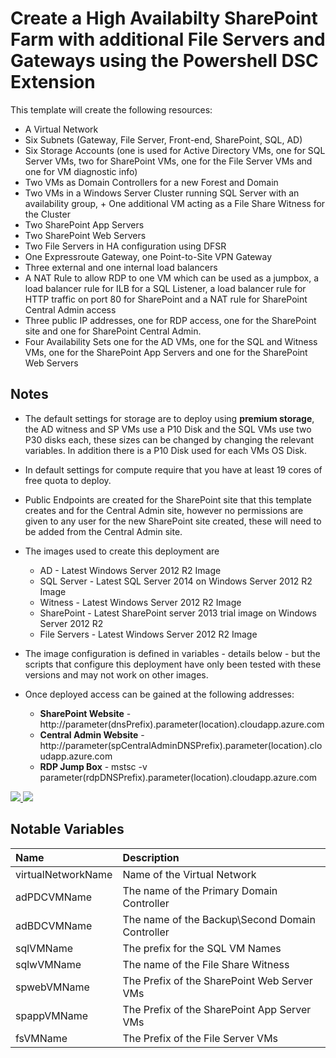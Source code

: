 # Create a High Availabilty SharePoint Farm with additional File Servers and Gateways using the Powershell DSC Extension

This template will create the following resources:

+	A Virtual Network
+	Six Subnets (Gateway, File Server, Front-end, SharePoint, SQL, AD)
+	Six Storage Accounts (one is used for Active Directory VMs, one for SQL Server VMs, two for SharePoint VMs, one for the File Server VMs and one for VM diagnostic info)
+	Two VMs as Domain Controllers for a new Forest and Domain
+	Two VMs in a Windows Server Cluster running SQL Server with an availability group, + One additional VM acting as a File Share Witness for the Cluster
+	Two SharePoint App Servers
+	Two SharePoint Web Servers
+	Two File Servers in HA configuration using DFSR
+	One Expressroute Gateway, one Point-to-Site VPN Gateway
+	Three external and one internal load balancers
+	A NAT Rule to allow RDP to one VM which can be used as a jumpbox, a load balancer rule for ILB for a SQL Listener, a load balancer rule for HTTP traffic on port 80 for SharePoint and a NAT rule for SharePoint Central Admin access
+	Three public IP addresses, one for RDP access, one for the SharePoint site and one for SharePoint Central Admin.
+	Four Availability Sets one for the AD VMs, one for the SQL and Witness VMs, one for the SharePoint App Servers and one for the SharePoint Web Servers 

## Notes

+	The default settings for storage are to deploy using **premium storage**, the AD witness and SP VMs use a P10 Disk and the SQL VMs use two P30 disks each, these sizes can be changed by changing the relevant variables. In addition there is a P10 Disk used for each VMs OS Disk.

+ 	In default settings for compute require that you have at least 19 cores of free quota to deploy.

+	Public Endpoints are created for the SharePoint site that this template creates and for the Central Admin site, however no permissions are given to any user for the new SharePoint site created, these will need to be added from the Central Admin site.

+ 	The images used to create this deployment are
	+ 	AD - Latest Windows Server 2012 R2 Image
	+ 	SQL Server - Latest SQL Server 2014 on Windows Server 2012 R2 Image
	+ 	Witness - Latest Windows Server 2012 R2 Image
	+	SharePoint - Latest SharePoint server 2013 trial image on Windows Server 2012 R2
	+ 	File Servers - Latest Windows Server 2012 R2 Image

+ 	The image configuration is defined in variables - details below - but the scripts that configure this deployment have only been tested with these versions and may not work on other images.

+ 	Once deployed access can be gained at the following addresses:

	+	**SharePoint Website** - http://parameter(dnsPrefix).parameter(location).cloudapp.azure.com
	+	**Central Admin Website** - http://parameter(spCentralAdminDNSPrefix).parameter(location).cloudapp.azure.com
	+	**RDP Jump Box** - mstsc -v parameter(rdpDNSPrefix).parameter(location).cloudapp.azure.com


<a href="https://portal.azure.com/#create/Microsoft.Template/uri/https%3A%2F%2Fraw.githubusercontent.com%2Fgkazup%2Fazure-templates%2Fmaster%2FGHD-Azure-POC%2Fazuredeploy.json" target="_blank">
    <img src="http://azuredeploy.net/deploybutton.png"/>
</a>
<a href="http://armviz.io/#/?load=https://raw.githubusercontent.com/gkazup/azure-templates/master/GHD-Azure-POC/azuredeploy.json" target="_blank">
  <img src="http://armviz.io/visualizebutton.png"/>
</a>

## Notable Variables

|Name|Description|
|:---|:---------------------|
|virtualNetworkName|Name of the Virtual Network|
|adPDCVMName|The name of the Primary Domain Controller|
|adBDCVMName|The name of the Backup\Second Domain Controller|
|sqlVMName|The prefix for the SQL VM Names|
|sqlwVMName|The name of the File Share Witness|
|spwebVMName|The Prefix of the SharePoint Web Server VMs|
|spappVMName|The Prefix of the SharePoint App Server VMs|
|fsVMName|The Prefix of the File Server VMs|
